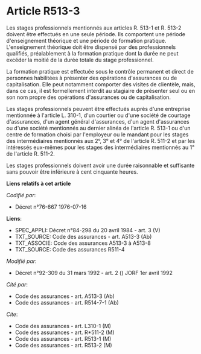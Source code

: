# Article R513-3

Les stages professionnels mentionnés aux articles R. 513-1 et R. 513-2 doivent être effectués en une seule période. Ils
comportent une période d'enseignement théorique et une période de formation pratique. L'enseignement théorique doit être
dispensé par des professionnels qualifiés, préalablement à la formation pratique dont la durée ne peut excéder la moitié de
la durée totale du stage professionnel.

La formation pratique est effectuée sous le contrôle permanent et direct de personnes habilitées à présenter des opérations
d'assurances ou de capitalisation. Elle peut notamment comporter des visites de clientèle, mais, dans ce cas, il est
formellement interdit au stagiaire de présenter seul ou en son nom propre des opérations d'assurances ou de capitalisation.

Les stages professionnels peuvent être effectués auprès d'une entreprise mentionnée à l'article L. 310-1, d'un courtier ou
d'une société de courtage d'assurances, d'un agent général d'assurances, d'un agent d'assurances ou d'une société mentionnés
au dernier alinéa de l'article R. 513-1 ou d'un centre de formation choisi par l'employeur ou le mandant pour les stages des
intermédiaires mentionnés aux 2°, 3° et 4° de l'article R. 511-2 et par les intéressés eux-mêmes pour les stages des
intermédiaires mentionnés au 1° de l'article R. 511-2.

Les stages professionnels doivent avoir une durée raisonnable et suffisante sans pouvoir être inférieure à cent cinquante
heures.

**Liens relatifs à cet article**

_Codifié par_:

  - Décret n°76-667 1976-07-16

**Liens**:

  - SPEC_APPLI: Décret n°84-298 du 20 avril 1984 - art. 3 (V)
  - TXT_SOURCE: Code des assurances - art. A513-3 (Ab)
  - TXT_ASSOCIE: Code des assurances A513-3 à A513-8
  - TXT_SOURCE: Code des assurances R511-4

_Modifié par_:

  - Décret n°92-309 du 31 mars 1992 - art. 2 () JORF 1er avril 1992

_Cité par_:

  - Code des assurances - art. A513-3 (Ab)
  - Code des assurances - art. R514-7-1 (Ab)

_Cite_:

  - Code des assurances - art. L310-1 (M)
  - Code des assurances - art. R*511-2 (M)
  - Code des assurances - art. R513-1 (M)
  - Code des assurances - art. R513-2 (M)
